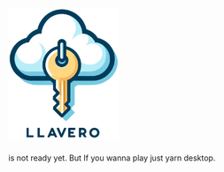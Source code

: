 # <img src="apps/desktop/assets/llavero-logo.png" width="200" >

is not ready yet. But If you wanna play just yarn desktop.
